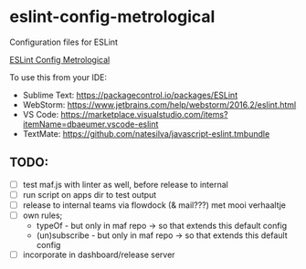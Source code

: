 # eslint-config-metrological
Configuration files for ESLint

[ESLint Config Metrological](git.io/eslint-config-metrological "ESLint Config Metrological")

To use this from your IDE:
- Sublime Text: https://packagecontrol.io/packages/ESLint
- WebStorm: https://www.jetbrains.com/help/webstorm/2016.2/eslint.html
- VS Code: https://marketplace.visualstudio.com/items?itemName=dbaeumer.vscode-eslint
- TextMate: https://github.com/natesilva/javascript-eslint.tmbundle

## TODO:
- [ ] test maf.js with linter as well, before release to internal
- [ ] run script on apps dir to test output
- [ ] release to internal teams via flowdock (& mail???) met mooi verhaaltje
- [ ] own rules;
  - typeOf - but only in maf repo -> so that extends this default config
  - (un)subscribe - but only in maf repo -> so that extends this default config
- [ ] incorporate in dashboard/release server

